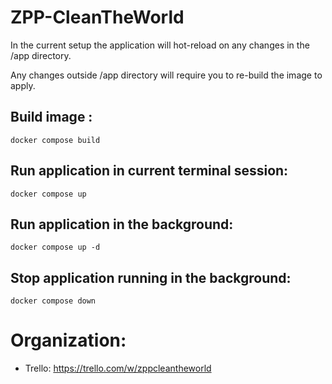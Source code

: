 # ZPP-CleanTheWorld

In the current setup the application will hot-reload on any changes in the /app directory.

Any changes outside /app directory will require you to re-build the image to apply.

## Build image :
```
docker compose build
```


## Run application in current terminal session:
```
docker compose up
```

## Run application in the background:
```
docker compose up -d
```

## Stop application running in the background:
```
docker compose down
```


# Organization:
* Trello: https://trello.com/w/zppcleantheworld
